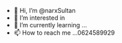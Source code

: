 - 👋 Hi, I’m @narxSultan
- 👀 I’m interested in 
- 🌱 I’m currently learning ...
- 📫 How to reach me ...0624589929

<!---
narxSultan/narxSultan is a ✨ special ✨ repository because its `README.md` (this file) appears on your GitHub profile.
You can click the Preview link to take a look at your changes.
--->
